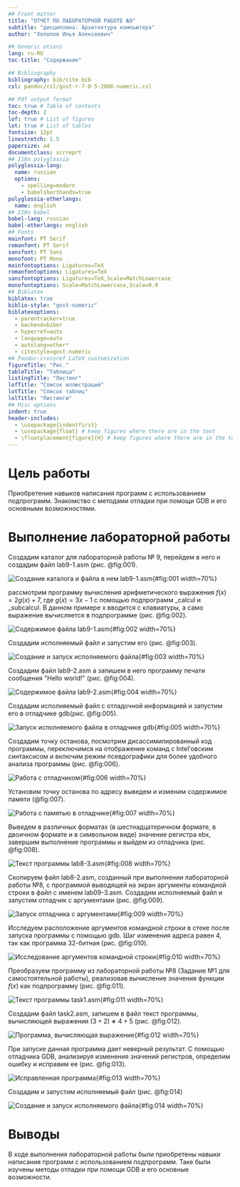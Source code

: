 ```yaml
---
## Front matter
title: "ОТЧЕТ ПО ЛАБОРАТОРНОЙ РАБОТЕ №9"
subtitle: "дисциплина: Архитектура компьютера"
author: "Холопов Илья Алексеевич"

## Generic otions
lang: ru-RU
toc-title: "Содержание"

## Bibliography
bibliography: bib/cite.bib
csl: pandoc/csl/gost-r-7-0-5-2008-numeric.csl

## Pdf output format
toc: true # Table of contents
toc-depth: 2
lof: true # List of figures
lot: true # List of tables
fontsize: 12pt
linestretch: 1.5
papersize: a4
documentclass: scrreprt
## I18n polyglossia
polyglossia-lang:
  name: russian
  options:
    - spelling=modern
    - babelshorthands=true
polyglossia-otherlangs:
  name: english
## I18n babel
babel-lang: russian
babel-otherlangs: english
## Fonts
mainfont: PT Serif
romanfont: PT Serif
sansfont: PT Sans
monofont: PT Mono
mainfontoptions: Ligatures=TeX
romanfontoptions: Ligatures=TeX
sansfontoptions: Ligatures=TeX,Scale=MatchLowercase
monofontoptions: Scale=MatchLowercase,Scale=0.9
## Biblatex
biblatex: true
biblio-style: "gost-numeric"
biblatexoptions:
  - parentracker=true
  - backend=biber
  - hyperref=auto
  - language=auto
  - autolang=other*
  - citestyle=gost-numeric
## Pandoc-crossref LaTeX customization
figureTitle: "Рис."
tableTitle: "Таблица"
listingTitle: "Листинг"
lofTitle: "Список иллюстраций"
lotTitle: "Список таблиц"
lolTitle: "Листинги"
## Misc options
indent: true
header-includes:
  - \usepackage{indentfirst}
  - \usepackage{float} # keep figures where there are in the text
  - \floatplacement{figure}{H} # keep figures where there are in the text
---
```


# Цель работы

Приобретение навыков написания программ с использованием подпрограмм. Знакомство
с методами отладки при помощи GDB и его основными возможностями.

# Выполнение лабораторной работы

Создадим каталог для лабораторной работы № 9, перейдем в него и создадим файл lab9-1.asm (рис. @fig:001).

![Создание каталога и файла в нем lab9-1.asm](image/1.png){#fig:001 width=70%}

рассмотрим программу вычисления арифметического выражения
$f(x) = 2g(x) + 7$, где $g(x) = 3x - 1$ с помощью подпрограмм \_calcul и \_subcalcul. В данном примере x вводится с
клавиатуры, а само выражение вычисляется в подпрограмме (рис. @fig:002).

![Содержимое файла lab9-1.asm](image/2.png){#fig:002 width=70%}

Создадим исполняемый файл и запустим его (рис. @fig:003).

![Создание и запуск исполняемого файла](image/3.png){#fig:003 width=70%}

Создадим файл lab9-2.asm а запишем в него программу печати сообщения "Hello world!" (рис. @fig:004).

![Содержимое файла lab9-2.asm](image/4.png){#fig:004 width=70%}

Создадим исполняемый файл с отладочной информацией и запустим его в отладчике gdb(рис. @fig:005).

![Запуск исполняемого файла в отладчике gdb](image/5.png){#fig:005 width=70%}

Создадим точку останова, посмотрим дисассимилированный код программы, переключимся на отображение команд с Intel’овским синтаксисом и включим режим псевдографики для более удобного анализа программы (рис. @fig:006).

![Работа с отладчиком](image/6.png){#fig:006 width=70%}

Установим точку останова по адресу выведем и изменим содержимое памяти (@fig:007).

![Работа с памятью в отладчике](image/7.png){#fig:007 width=70%}

Выведем в различных форматах (в шестнадцатеричном формате, в двоичном формате и в символьном виде) значение регистра ebx, завершим выполнение программы и выйдем из отладчика (рис. @fig:008).

![Текст программы lab8-3.asm](image/8.png){#fig:008 width=70%}

Скопируем файл lab8-2.asm, созданный при выполнении лабораторной работы №8,
с программой выводящей на экран аргументы командной строки в файл с именем
lab09-3.asm. Создадим исполняемый файл  и запустим отладчик с аргументами (рис. @fig:009).

![Запуск отладчика с аргументами](image/9.png){#fig:009 width=70%}

Исследуем расположение аргументов командной строки в стеке после запуска программы
с помощью gdb. Шаг изменения адреса равен 4, так как программа 32-битная (рис. @fig:010).

![Исследование аргументов командной строки](image/10.png){#fig:010 width=70%}

Преобразуем программу из лабораторной работы №8 (Задание №1 для самостоятельной работы), реализовав вычисление значения функции $f(x)$ как подпрограмму (рис. @fig:011).

![Текст программы task1.asm](image/11.png){#fig:011 width=70%}

Создадим файл task2.asm, запишем в файл текст программы, вычисляющей выражения $(3 + 2) ∗ 4 + 5$ (рис. @fig:012).

![Программа, вычисляющая выражение](image/12.png){#fig:012 width=70%}

При запуске данная программа дает неверный результат. С помощью отладчика GDB,
анализируя изменения значений регистров, определим ошибку и исправим ее (рис. @fig:013).

![Исправленная программа](image/13.png){#fig:013 width=70%}

Создадим и запустим исполняемый файл (рис. @fig:014)

![Создание и запуск исполняемого файла](image/14.png){#fig:014 width=70%}

# Выводы

В ходе выполнения лабораторной работы были приобретены навыки написания программ с использованием подпрограмм. Таке были изучены  методы отладки при помощи GDB и его основные возможности.
